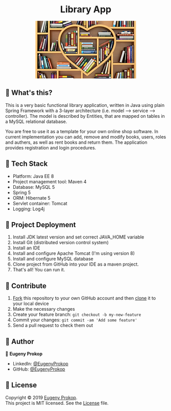 <h1 align="center">Library App</h1>

<p align="center"><img src="https://github.com/p1q/library-app/blob/master/src/main/resources/logo.jpg" title="LibraryShopLogo" /></p>

## 🤔 What's this?
<p>This is a very basic functional library application, written in Java using plain Spring Framework with a 3-layer architecture (i.e. model --> service --> controller). The model is described by Entities, that are mapped on tables in a MySQL relational database.</p>
<p>You are free to use it as a template for your own online shop software. In current implementation you can add, remove and modify books, users, roles and authers, as well as rent books and return them. The application provides registration and login procedures.</p>

## :nut_and_bolt: Tech Stack
- Platform: Java EE 8
- Project management tool: Maven 4
- Database: MySQL 5
- Spring 5
- ORM: Hibernate 5
- Servlet container: Tomcat
- Logging: Log4j

## :rocket: Project Deployment
1. Install JDK latest version and set correct JAVA_HOME variable
2. Install Git (distributed version control system)
3. Install an IDE
4. Install and configure Apache Tomcat (I'm using version 8)
5. Install and configure MySQL database
6. Clone project from GitHub into your IDE as a maven project.
7. That's all! You can run it.

## 🕺 Contribute

1.  [Fork](https://help.github.com/articles/fork-a-repo/) this repository to your own GitHub account and then [clone](https://help.github.com/articles/cloning-a-repository/) it to your local device
2.  Make the necessary changes
3.  Create your feature branch: `git checkout -b my-new-feature`
4.  Commit your changes: `git commit -am 'Add some feature'`
5.  Send a pull request to check them out

## :man: Author

👤 **Eugeny Prokop**

- LinkedIn: [@EugenyProkop](https://www.linkedin.com/in/eugeny-prokop)
- GitHub: [@EugenyProkop](https://github.com/p1q)

## :scroll: License

Copyright © 2019 [Eugeny Prokop](https://github.com/p1q).<br />
This project is MIT licensed. See the [License](https://github.com/p1q/library-app/blob/master/LICENSE) file.
